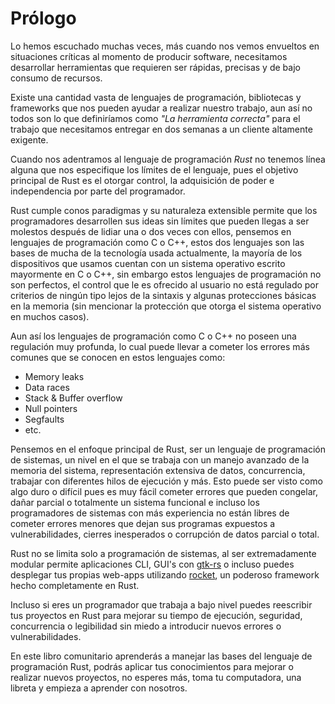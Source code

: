 # Prólogo

Lo hemos escuchado muchas veces, más cuando nos vemos envueltos en situaciones
críticas al momento de producir software, necesitamos desarrollar herramientas
que requieren ser rápidas, precisas y de bajo consumo de recursos.

Existe una cantidad vasta de lenguajes de programación, bibliotecas y frameworks
que nos pueden ayudar a realizar nuestro trabajo, aun así no todos son lo que
definiríamos como *"La herramienta correcta"* para el trabajo que necesitamos
entregar en dos semanas a un cliente altamente exigente.

Cuando nos adentramos al lenguaje de programación *Rust* no tenemos línea alguna
que nos especifique los límites de el lenguaje, pues el objetivo principal de
Rust es el otorgar control, la adquisición de poder e independencia por parte
del programador.

Rust cumple conos paradigmas y su naturaleza extensible permite que los
programadores desarrollen sus ideas sin límites que pueden llegas a ser molestos
después de lidiar una o dos veces con ellos, pensemos en lenguajes de
programación como C o C++, estos dos lenguajes son las bases de mucha de la
tecnología usada actualmente, la mayoría de los dispositivos que usamos
cuentan con un sistema operativo escrito mayormente en C o C++, sin embargo
estos lenguajes de programación no son perfectos, el control que le es ofrecido
al usuario no está regulado por criterios de ningún tipo lejos de la sintaxis
y algunas protecciones básicas en la memoria (sin mencionar la protección que
otorga el sistema operativo en muchos casos).

Aun así los lenguajes de programación como C o C++ no poseen una regulación muy
profunda, lo cual puede llevar a cometer los errores más comunes que se conocen
en estos lenguajes como:

* Memory leaks
* Data races
* Stack & Buffer overflow
* Null pointers
* Segfaults
* etc.

Pensemos en el enfoque principal de Rust, ser un lenguaje de programación de
sistemas, un nivel en el que se trabaja con un manejo avanzado de la memoria del
sistema, representación extensiva de datos, concurrencia, trabajar con
diferentes hilos de ejecución y más. Esto puede ser visto como algo duro o
difícil pues es muy fácil cometer errores que pueden congelar, dañar parcial o
totalmente un sistema funcional e incluso los programadores de
sistemas con más experiencia no están libres de cometer errores menores que
dejan sus programas expuestos a vulnerabilidades, cierres inesperados o
corrupción de datos parcial o total.


Rust no se limita solo a programación de sistemas, al ser extremadamente modular
permite aplicaciones CLI, GUI's con [gtk-rs](https://gtk-rs.org/) o incluso 
puedes desplegar tus propias web-apps utilizando
[rocket](https://rocket.rs/), un poderoso framework hecho completamente en Rust.

Incluso si eres un programador que trabaja a bajo nivel puedes reescribir tus
proyectos en Rust para mejorar su tiempo de ejecución, seguridad,
concurrencia o legibilidad sin miedo a introducir nuevos errores
o vulnerabilidades.

En este libro comunitario aprenderás a manejar las bases del lenguaje de
programación Rust, podrás aplicar tus conocimientos para mejorar o
realizar nuevos proyectos, no esperes más, toma tu computadora, una
libreta y empieza a aprender con nosotros.